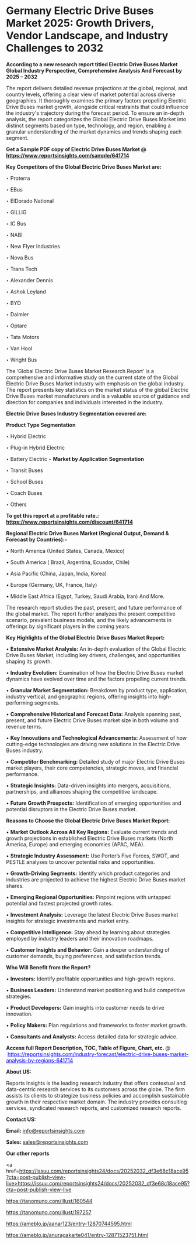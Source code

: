 # Germany Electric Drive Buses Market 2025: Growth Drivers, Vendor Landscape, and Industry Challenges to 2032

<strong>According to a new research report titled Electric Drive Buses Market Global Industry Perspective, Comprehensive Analysis And Forecast by 2025 – 2032</strong>

The report delivers detailed revenue projections at the global, regional, and country levels, offering a clear view of market potential across diverse geographies. It thoroughly examines the primary factors propelling Electric Drive Buses market growth, alongside critical restraints that could influence the industry's trajectory during the forecast period. To ensure an in-depth analysis, the report categorizes the Global Electric Drive Buses Market into distinct segments based on type, technology, and region, enabling a granular understanding of the market dynamics and trends shaping each segment.

<strong>Get a Sample PDF copy of Electric Drive Buses Market </strong><strong>@<a href=https://www.reportsinsights.com/sample/641714 style=color:#0000ff;> https://www.reportsinsights.com/sample/641714</a></strong></font>

<strong>Key Competitors of the Global Electric Drive Buses Market are:</strong>

‣ Proterra

‣ EBus

‣ ElDorado National

‣ GILLIG

‣ IC Bus

‣ NABI

‣ New Flyer Industries

‣ Nova Bus

‣ Trans Tech

‣ Alexander Dennis

‣ Ashok Leyland

‣ BYD

‣ Daimler

‣ Optare

‣ Tata Motors

‣ Van Hool

‣ Wright Bus

The ‘Global Electric Drive Buses Market Research Report’ is a comprehensive and informative study on the current state of the Global Electric Drive Buses Market industry with emphasis on the global industry. The report presents key statistics on the market status of the global Electric Drive Buses market manufacturers and is a valuable source of guidance and direction for companies and individuals interested in the industry.

<strong>Electric Drive Buses Industry Segmentation covered are:</strong>

<strong>Product Type Segmentation</strong>

‣ Hybrid Electric

‣ Plug-in Hybrid Electric

‣ Battery Electric
‣ 
<strong>Market by Application Segmentation</strong>

‣ Transit Buses

‣ School Buses

‣ Coach Buses

‣ Others

<strong>To get this report at a profitable rate.: <a href=https://www.reportsinsights.com/discount/641714 style=color:#0000ff;>https://www.reportsinsights.com/discount/641714</a></strong></font>

<strong>Regional Electric Drive Buses Market (Regional Output, Demand &amp; Forecast by Countries):-</strong>

• North America (United States, Canada, Mexico)

• South America ( Brazil, Argentina, Ecuador, Chile)

• Asia Pacific (China, Japan, India, Korea)

• Europe (Germany, UK, France, Italy)

• Middle East Africa (Egypt, Turkey, Saudi Arabia, Iran) And More.

The research report studies the past, present, and future performance of the global market. The report further analyzes the present competitive scenario, prevalent business models, and the likely advancements in offerings by significant players in the coming years.

<strong>Key Highlights of the Global Electric Drive Buses Market Report:</strong>

• <strong>Extensive Market Analysis:</strong> An in-depth evaluation of the Global Electric Drive Buses Market, including key drivers, challenges, and opportunities shaping its growth.

• <strong>Industry Evolution:</strong> Examination of how the Electric Drive Buses market dynamics have evolved over time and the factors propelling current trends.

• <strong>Granular Market Segmentation:</strong> Breakdown by product type, application, industry vertical, and geographic regions, offering insights into high-performing segments.

• <strong>Comprehensive Historical and Forecast Data:</strong> Analysis spanning past, present, and future Electric Drive Buses market size in both volume and revenue terms.

• <strong>Key Innovations and Technological Advancements:</strong> Assessment of how cutting-edge technologies are driving new solutions in the Electric Drive Buses industry.

• <strong>Competitor Benchmarking:</strong> Detailed study of major Electric Drive Buses market players, their core competencies, strategic moves, and financial performance.

• <strong>Strategic Insights:</strong> Data-driven insights into mergers, acquisitions, partnerships, and alliances shaping the competitive landscape.

• <strong>Future Growth Prospects:</strong> Identification of emerging opportunities and potential disruptors in the Electric Drive Buses market.

<strong>Reasons to Choose the Global Electric Drive Buses Market Report:</strong>

• <strong>Market Outlook Across All Key Regions:</strong> Evaluate current trends and growth projections in established Electric Drive Buses markets (North America, Europe) and emerging economies (APAC, MEA).

• <strong>Strategic Industry Assessment:</strong> Use Porter’s Five Forces, SWOT, and PESTLE analyses to uncover potential risks and opportunities.

• <strong>Growth-Driving Segments:</strong> Identify which product categories and industries are projected to achieve the highest Electric Drive Buses market shares.

• <strong>Emerging Regional Opportunities:</strong> Pinpoint regions with untapped potential and fastest projected growth rates.

• <strong>Investment Analysis:</strong> Leverage the latest Electric Drive Buses market insights for strategic investments and market entry.

• <strong>Competitive Intelligence:</strong> Stay ahead by learning about strategies employed by industry leaders and their innovation roadmaps.

• <strong>Customer Insights and Behavior:</strong> Gain a deeper understanding of customer demands, buying preferences, and satisfaction trends.

<strong>Who Will Benefit from the Report?</strong>

• <strong>Investors:</strong> Identify profitable opportunities and high-growth regions.

• <strong>Business Leaders:</strong> Understand market positioning and build competitive strategies.

• <strong>Product Developers:</strong> Gain insights into customer needs to drive innovation.

• <strong>Policy Makers:</strong> Plan regulations and frameworks to foster market growth.

• <strong>Consultants and Analysts:</strong> Access detailed data for strategic advice.
</ul>
<strong>Access full Report Description, TOC, Table of Figure, Chart, etc. </strong>@  <a href=https://reportsinsights.com/industry-forecast/electric-drive-buses-market-analysis-by-regions-641714 style=color:#0000ff;>https://reportsinsights.com/industry-forecast/electric-drive-buses-market-analysis-by-regions-641714</a></font>

<strong><strong>About US</strong>:</strong>

Reports Insights is the leading research industry that offers contextual and data-centric research services to its customers across the globe. The firm assists its clients to strategize business policies and accomplish sustainable growth in their respective market domain. The industry provides consulting services, syndicated research reports, and customized research reports.

<strong>Contact US:</strong>

<p class=""""><b>Email:</b> <a href=mailto:info@reportsinsights.com>info@reportsinsights.com</a></p>
<p class=""""><b>Sales:</b> <a href=mailto:sales@reportsinsights.com>sales@reportsinsights.com</a></p>

<strong>Our other reports</strong>

<a href=https://issuu.com/reportsinsights24/docs/20252032_df3e68c18ace95?cta=post-publish-view-live>https://issuu.com/reportsinsights24/docs/20252032_df3e68c18ace95?cta=post-publish-view-live</a>

<a href=https://tanomuno.com/illust/160544>https://tanomuno.com/illust/160544</a>

<a href=https://tanomuno.com/illust/197257>https://tanomuno.com/illust/197257</a>

<a href=https://ameblo.jp/aanar123/entry-12870744595.html>https://ameblo.jp/aanar123/entry-12870744595.html</a>

<a href=https://ameblo.jp/anuragakarte041/entry-12871523751.html>https://ameblo.jp/anuragakarte041/entry-12871523751.html</a>
